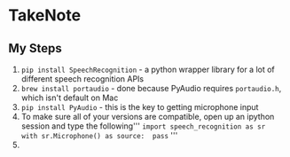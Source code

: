 # TakeNote

## My Steps

1. `pip install SpeechRecognition` - a python wrapper library for a lot of different speech recognition APIs
2. `brew install portaudio` - done because PyAudio requires `portaudio.h`, which isn't default on Mac
3. `pip install PyAudio` - this is the key to getting microphone input
4. To make sure all of your versions are compatible, open up an ipython session and type the following'''
	`import speech_recognition as sr                                                                                                    
	with sr.Microphone() as source: 
		pass`
'''
5. 